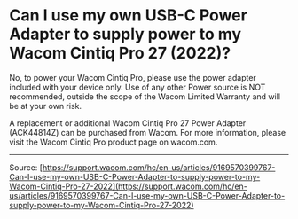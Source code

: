 # Can I use my own USB-C Power Adapter to supply power to my Wacom Cintiq Pro 27 (2022)?

No, to power your Wacom Cintiq Pro, please use the power adapter included with your device only. Use of any other Power source is NOT recommended, outside the scope of the Wacom Limited Warranty and will be at your own risk.


A replacement or additional Wacom Cintiq Pro 27 Power Adapter (ACK44814Z) can be purchased from Wacom. For more information, please visit the Wacom Cintiq Pro product page on wacom.com.

---
Source: [https://support.wacom.com/hc/en-us/articles/9169570399767-Can-I-use-my-own-USB-C-Power-Adapter-to-supply-power-to-my-Wacom-Cintiq-Pro-27-2022](https://support.wacom.com/hc/en-us/articles/9169570399767-Can-I-use-my-own-USB-C-Power-Adapter-to-supply-power-to-my-Wacom-Cintiq-Pro-27-2022)
